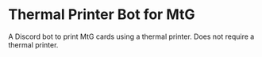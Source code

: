 # Thermal Printer Bot for MtG

A Discord bot to print MtG cards using a thermal printer. Does not require a thermal printer.
